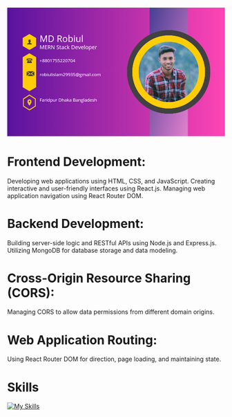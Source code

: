 

![Header](https://raw.githubusercontent.com/Robiul704/Robiul704/main/20231209_005523_0000.png)

# Frontend Development:

Developing web applications using HTML, CSS, and JavaScript.
Creating interactive and user-friendly interfaces using React.js.
Managing web application navigation using React Router DOM.

# Backend Development:

Building server-side logic and RESTful APIs using Node.js and Express.js.
Utilizing MongoDB for database storage and data modeling.

# Cross-Origin Resource Sharing (CORS):

Managing CORS to allow data permissions from different domain origins.

# Web Application Routing:

Using React Router DOM for direction, page loading, and maintaining state.


# Skills
[![My Skills](https://skillicons.dev/icons?i=jhtml,css,avascript,react,nodejs,figma&theme=light)](https://skillicons.dev)
